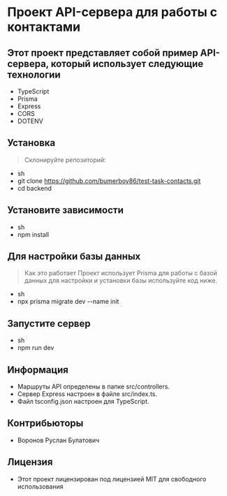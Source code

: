 # Проект API-сервера для работы с контактами

## Этот проект представляет собой пример API-сервера, который использует следующие технологии

- TypeScript
- Prisma
- Express
- CORS
- DOTENV

## Установка

> Склонируйте репозиторий:

- sh
- git clone https://github.com/bumerboy86/test-task-contacts.git
- cd backend

## Установите зависимости

- sh
- npm install

## Для настройки базы данных

> Как это работает
> Проект использует Prisma для работы с базой данных для настройки и установки базы используйте код ниже.

- sh
- npx prisma migrate dev --name init

## Запустите сервер

- sh
- npm run dev

## Информация

- Маршруты API определены в папке src/controllers.
- Сервер Express настроен в файле src/index.ts.
- Файл tsconfig.json настроен для TypeScript.

## Контрибьюторы

- Воронов Руслан Булатович
  
## Лицензия

- Этот проект лицензирован под лицензией MIT для свободного использования
